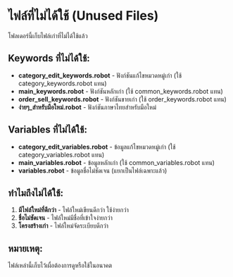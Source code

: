 # ไฟล์ที่ไม่ได้ใช้ (Unused Files)

โฟลเดอร์นี้เก็บไฟล์เก่าที่ไม่ได้ใช้แล้ว

## Keywords ที่ไม่ได้ใช้:
- **category_edit_keywords.robot** - ฟังก์ชันแก้ไขหมวดหมู่เก่า (ใช้ category_keywords.robot แทน)
- **main_keywords.robot** - ฟังก์ชันหลักเก่า (ใช้ common_keywords.robot แทน)
- **order_sell_keywords.robot** - ฟังก์ชันขายเก่า (ใช้ order_keywords.robot แทน)
- **ง่ายๆ_สำหรับมือใหม่.robot** - ฟังก์ชันภาษาไทยสำหรับมือใหม่

## Variables ที่ไม่ได้ใช้:
- **category_edit_variables.robot** - ข้อมูลแก้ไขหมวดหมู่เก่า (ใช้ category_variables.robot แทน)
- **main_variables.robot** - ข้อมูลหลักเก่า (ใช้ common_variables.robot แทน)
- **variables.robot** - ข้อมูลชื่อไม่ชัดเจน (แยกเป็นไฟล์เฉพาะแล้ว)

## ทำไมถึงไม่ได้ใช้:
1. **มีไฟล์ใหม่ที่ดีกว่า** - ไฟล์ใหม่เขียนดีกว่า ใช้ง่ายกว่า
2. **ชื่อไม่ชัดเจน** - ไฟล์ใหม่มีชื่อที่เข้าใจง่ายกว่า
3. **โครงสร้างเก่า** - ไฟล์ใหม่จัดระเบียบดีกว่า

## หมายเหตุ:
ไฟล์เหล่านี้เก็บไว้เผื่อต้องการดูหรือใช้ในอนาคต
